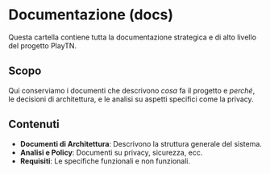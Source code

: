 # Documentazione (docs)

Questa cartella contiene tutta la documentazione strategica e di alto livello del progetto PlayTN.

## Scopo

Qui conserviamo i documenti che descrivono *cosa* fa il progetto e *perché*, le decisioni di architettura, e le analisi su aspetti specifici come la privacy.

## Contenuti

*   **Documenti di Architettura**: Descrivono la struttura generale del sistema.
*   **Analisi e Policy**: Documenti su privacy, sicurezza, ecc.
*   **Requisiti**: Le specifiche funzionali e non funzionali.
